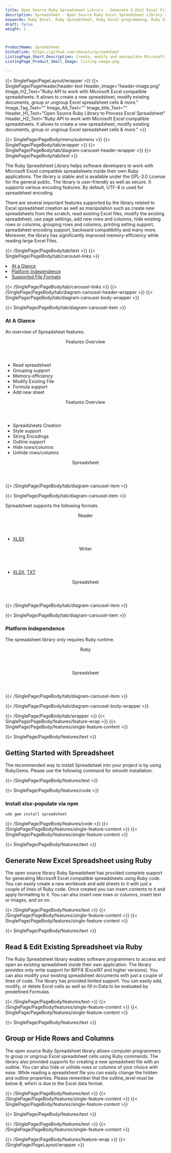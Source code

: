 ```yaml
---
title: Open Source Ruby Spreadsheet Library - Generate & Edit Excel Files
description: Spreadsheet - Open Source Ruby Excel Spreadsheet Library to generate, edit and read Excel files. Add, group, hide or unhide rows and columns via Ruby code
keywords: Ruby Excel, Ruby Spreadsheet, Ruby Excel programming, Ruby Excel APIs, Ruby .xls, Ruby .xlsx, Ruby .xlsx API, Ruby .xls library, Ruby Excel library, create Excel Spreadsheet, add sheet to workbook, add cells to sheet, modify Excel documents, add chart to Excel files, Open Source Excel Library, Ruby .xlsx file format, Open Source Excel Library
draft: false
weight: 1



ProductName: Spreadsheet
Githublink: https://github.com/zdavatz/spreadsheet
ListingPage_Short_Description: Create, modify and manipulate Microsoft Excel compatible spreadsheets using Ruby API.
ListingPage_Product_Small_Image: listing-image.png 

---
```


{{< SinglePage/PageLayout/wrapper >}}
{{< SinglePage/PageHeader/header-text
Header_Image="header-image.png"
Image_H2_Text="Ruby API to work with Microsoft Excel compatible spreadsheets. It allows to create a new spreadsheet, modify existing documents, group or ungroup Excel spreadsheet cells & more."
Image_Tag_Text=""
Image_Alt_Text=""
Image_title_Text=""
Header_H1_Text="Open Source Ruby Library to Process Excel Spreadsheet"
Header_H2_Text="Ruby API to work with Microsoft Excel compatible spreadsheets. It allows to create a new spreadsheet, modify existing documents, group or ungroup Excel spreadsheet cells & more." >}}

{{< SinglePage/PageBody/menu/submenu >}}
{{< SinglePage/PageBody/tab/wrapper >}}
{{< SinglePage/PageBody/tab/diagram-carousel-header-wrapper >}}
{{< SinglePage/PageBody/tab/text >}}



<p>The Ruby Spreadsheet Library helps software developers to work with Microsoft Excel compatible spreadsheets inside their own Ruby applications. The library is stable and is available under the GPL-3.0 License for the general public. The library is user-friendly as well as secure. It supports various encoding features. By default, UTF-8 is used for spreadsheet encoding.</p>
<p>There are several important features supported by the library related to Excel spreadsheet creation as well as manipulation such as create new spreadsheets from the scratch, read existing Excel files, modify the existing spreadsheet, use page settings, add new rows and columns, hide existing rows or columns, grouping rows and columns, printing setting support, spreadsheet encoding support, backward compatibility and many more. Moreover, the library has significantly improved memory-efficiency while reading large Excel Files.</p>

{{< /SinglePage/PageBody/tab/text >}}
{{< SinglePage/PageBody/tab/carousel-links >}}

<li data-target="#diagramcarousel" data-slide-to="0"><a href="#">At a Glance</a></li>
<li data-target="#diagramcarousel" data-slide-to="2"><a href="#">Platform Independence</a></li>
<li data-target="#diagramcarousel" data-slide-to="1"><a class="activetab" href="#">Supported File Formats</a></li>


{{< /SinglePage/PageBody/tab/carousel-links >}}
{{< /SinglePage/PageBody/tab/diagram-carousel-header-wrapper >}}
{{< SinglePage/PageBody/tab/diagram-carousel-body-wrapper >}}

{{< SinglePage/PageBody/tab/diagram-carousel-item >}}
<h3>At A Glance</h3>
<p>An overview of Spreadsheet features.</p>
<div class="diagram1 d1-poi">
<div class="d1-row">
<div class="d1-col d1-right"><header>Features Overview</header>
<ul>
<li>Read spreadsheet</li>
<li>Grouping support</li>
<li>Memory-efficiency</li>
<li>Modify Existing File</li>
<li>Formula support</li>
<li>Add new sheet</li>
</ul>
</div>
<!--/left-->
<div class="d1-col d1-right"><header>Features Overview</header>
<ul>
<li>Spreadsheets Creation</li>
<li>Style support</li>
<li>String Encodings</li>
<li>Outline support</li>
<li>Hide rows/columns</li>
<li>Unhide rows/columns</li>
</ul>
</div>
<!--/right--></div>
<!--/row-->
<div class="d1-logo" style="border: none;"><header>Spreadsheet</header><footer><small></small></footer></div>
<!--/logo--></div>
<!--/diagram1-->
{{< /SinglePage/PageBody/tab/diagram-carousel-item >}}

{{< SinglePage/PageBody/tab/diagram-carousel-item >}}
<p>Spreadsheet supports the following formats.</p>
<div class="diagram1 d2 d1-poi">
<div class="d1-row">
<div class="d1-col d1-left"><header><i class="fa fa-arrows-v"> </i> Reader</header>
<ul>
<li><a href="https://docs.fileformat.com/spreadsheet/xlsx/">XLSX</a></li>
</ul>
</div>
<!--/left-->
<div class="d1-col d1-right"><header><i class="fa fa-long-arrow-down"> </i> Writer</header>
<ul>
<li><a href="https://docs.fileformat.com/spreadsheet/xlsx/">XLSX</a>, <a href="https://docs.fileformat.com/word-processing/txt/">TXT</a></li>
</ul>
</div>
<!--/right--></div>
<!--/row-->
<div class="d1-logo" style="border: none;"><header>Spreadsheet</header><footer><small></small></footer></div>
<!--/logo--></div>
<!--/diagram2-->
{{< /SinglePage/PageBody/tab/diagram-carousel-item >}}

{{< SinglePage/PageBody/tab/diagram-carousel-item >}}
<h3>Platform Independence</h3>
<p>The spreadsheet library only requires Ruby runtime.</p>
<div class="diagram1 d1-poi">
<div class="d1-row">
<div class="d1-col d1-left"><header><i class="fa fa-cubes"> </i>Ruby</header></div>
<!--/left-->
<div class="d1-col d1-right"> </div>
<!--/right--></div>
<!--/row-->
<div class="d1-logo" style="border: none;"><header>Spreadsheet</header><footer><small></small></footer></div>
<!--/logo--></div>
<!--/diagram2 -->
{{< /SinglePage/PageBody/tab/diagram-carousel-item >}}

{{< /SinglePage/PageBody/tab/diagram-carousel-body-wrapper >}}

{{< /SinglePage/PageBody/tab/wrapper >}}
{{< SinglePage/PageBody/features/feature-wrap >}}
{{< SinglePage/PageBody/features/single-feature-content >}}

{{< SinglePage/PageBody/features/text >}}
<h2 class="h2title">Getting Started with Spreadsheet</h2>
<p>The recommended way to install Spreadsheet into your project is by using RubyGems. Please use the following command for smooth installation.</p>
{{< /SinglePage/PageBody/features/text >}}

{{< SinglePage/PageBody/features/code >}}
<h3>Install xlsx-populate via npm</h3>
<pre><code class="html">udo gem install spreadsheet </code></pre>


{{< /SinglePage/PageBody/features/code >}}
{{< /SinglePage/PageBody/features/single-feature-content >}}
{{< SinglePage/PageBody/features/single-feature-content >}}

{{< SinglePage/PageBody/features/text >}}
<h2 class="h2title">Generate New Excel Spreadsheet using Ruby</h2>
<p>The open source library Ruby Spreadsheet has provided complete support for generating Microsoft Excel compatible spreadsheets using Ruby code. You can easily create a new workbook and add sheets to it with just a couple of lines of Ruby code. Once created you can insert contents to it and apply formatting to it. You can also insert new rows or columns, insert text or images, and so on.</p>

{{< /SinglePage/PageBody/features/text >}}
{{< /SinglePage/PageBody/features/single-feature-content >}}
{{< SinglePage/PageBody/features/single-feature-content >}}

{{< SinglePage/PageBody/features/text >}}
<h2 class="h2title">Read & Edit Existing Spreadsheet via Ruby</h2>
<p>The Ruby Spreadsheet library enables software programmers to access and open an existing spreadsheet inside their own application. The library provides only write support for BIFF8 (Excel97 and higher versions). You can also modify your existing spreadsheet documents with just a couple of lines of code. The library has provided limited support. You can easily add, modify, or delete Excel cells as well as fill in Data to be evaluated by predefined Formulas.</p>

{{< /SinglePage/PageBody/features/text >}}
{{< /SinglePage/PageBody/features/single-feature-content >}}
{{< SinglePage/PageBody/features/single-feature-content >}}

{{< SinglePage/PageBody/features/text >}}
<h2 class="h2title">Group or Hide Rows and Columns</h2>
<p>The open source Ruby Spreadsheet library allows computer programmers to group or ungroup Excel spreadsheet cells using Ruby commands. The library also provided supports for creating a new spreadsheet file with an outline. You can also hide or unhide rows or columns of your choice with ease. While reading a spreadsheet file you can easily change the hidden and outline properties. Please remember that the outline_level must be below 8, which is due to the Excel data format.</p>

{{< /SinglePage/PageBody/features/text >}}
{{< /SinglePage/PageBody/features/single-feature-content >}}
{{< SinglePage/PageBody/features/single-feature-content >}}

{{< SinglePage/PageBody/features/text >}}
 
{{< /SinglePage/PageBody/features/text >}}
{{< /SinglePage/PageBody/features/single-feature-content >}}

{{< /SinglePage/PageBody/features/feature-wrap >}}
{{< /SinglePage/PageLayout/wrapper >}}
